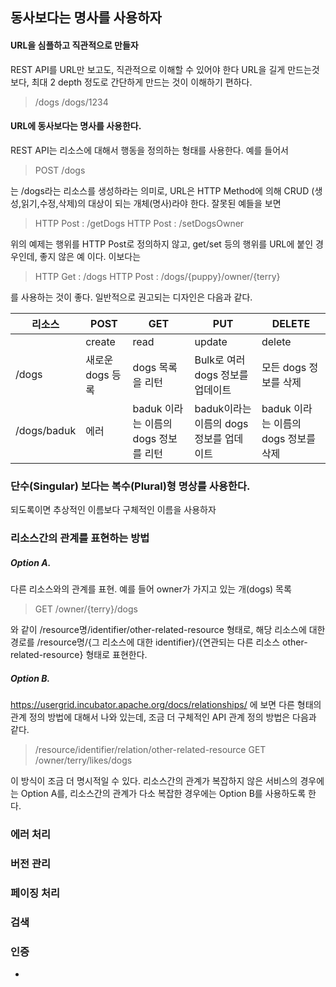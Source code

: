 ## 동사보다는 명사를 사용하자

#### URL을 심플하고 직관적으로 만들자
REST API를 URL만 보고도, 직관적으로 이해할 수 있어야 한다
URL을 길게 만드는것 보다, 최대 2 depth 정도로 간단하게 만드는 것이 이해하기 편하다.
> /dogs 
> /dogs/1234

#### URL에 동사보다는 명사를 사용한다.
REST API는 리소스에 대해서 행동을 정의하는 형태를 사용한다. 예를 들어서 
> POST /dogs

는 /dogs라는 리소스를 생성하라는 의미로, URL은 HTTP Method에 의해 CRUD (생성,읽기,수정,삭제)의 대상이 되는 개체(명사)라야 한다.
잘못된 예들을 보면
> HTTP Post : /getDogs 
> HTTP Post : /setDogsOwner 

위의 예제는 행위를 HTTP Post로 정의하지 않고, get/set 등의 행위를 URL에 붙인 경우인데, 좋지 않은 예 이다. 이보다는
> HTTP Get : /dogs 
> HTTP Post : /dogs/{puppy}/owner/{terry}

를 사용하는 것이 좋다.
일반적으로 권고되는 디자인은 다음과 같다.

| 리소스  | POST | GET | PUT | DELETE |
|--------|--------|--------|--------|--------|
|        | create | read | update | delete |
| /dogs|새로운 dogs 등록|dogs 목록을 리턴|Bulk로 여러 dogs 정보를 업데이트 | 모든 dogs 정보를 삭제 |
| /dogs/baduk | 에러| baduk 이라는 이름의 dogs 정보를 리턴 | baduk이라는 이름의 dogs 정보를 업데이트 | baduk 이라는 이름의 dogs 정보를 삭제|

### 단수(Singular) 보다는 복수(Plural)형 명상를 사용한다.

되도록이면 추상적인 이름보다 구체적인 이름을 사용하자

### 리소스간의 관계를 표현하는 방법

##### Option A.
다른 리소스와의 관계를 표현. 예를 들어 owner가 가지고 있는 개(dogs) 목록
> GET /owner/{terry}/dogs

와 같이 /resource명/identifier/other-related-resource 형태로, 해당 리소스에 대한 경로를 /resource명/{그 리소스에 대한 identifier}/{연관되는 다른 리소스 other-related-resource} 형태로 표현한다.

##### Option B.
https://usergrid.incubator.apache.org/docs/relationships/ 에 보면 다른 형태의 관계 정의 방법에 대해서 나와 있는데, 조금 더 구체적인 API 관계 정의 방법은 다음과 같다.
> /resource/identifier/relation/other-related-resource
> GET /owner/terry/likes/dogs

이 방식이 조금 더 명시적일 수 있다. 리소스간의 관계가 복잡하지 않은 서비스의 경우에는 Option A를, 리소스간의 관계가 다소 복잡한 경우에는 Option B를 사용하도록 한다. 


### 에러 처리

### 버전 관리

### 페이징 처리

### 검색

### 인증




-
